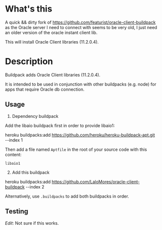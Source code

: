 # What's this

A quick && dirty fork of https://github.com/featurist/oracle-client-buildpack as the Oracle server I need to connect with
seems to be very old, I just need an older version of the oracle instant client lib.

This will install Oracle Client libraries (11.2.0.4).

# Description

Buildpack adds Oracle Client libraries (11.2.0.4).

It is intended to be used in conjunction with other buildpacks (e.g. node) for apps that require Oracle db connection.

## Usage

1. Dependency buildpack

Add the libaio buildpack first in order to provide libaio1:

heroku buildpacks:add https://github.com/heroku/heroku-buildpack-apt.git --index 1

Then add a file named `Aptfile` in the root of your source code with this content:

```
libaio1
```


2. Add this buildpack

heroku buildpacks:add https://github.com/LaloMores/oracle-client-buildpack --index 2

Alternatively, use `.buildpacks` to add both buildpacks in order.

## Testing

_Edit_: Not sure if this works.
